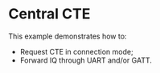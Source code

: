 # Central CTE

This example demonstrates how to:

* Request CTE in connection mode;
* Forward IQ through UART and/or GATT.

